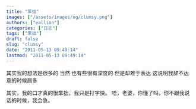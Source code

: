 ```yaml
---
title: "笨拙"
images: ["/assets/images/og/clumsy.png"]
authors: ["eallion"]
categories: ["日志"]
tags: ["笨拙"]
draft: false
slug: "clumsy"
date: "2011-05-13 09:49:14"
lastmod: "2011-05-13 09:49:14"
---
```


其实我的想法是很多的
当然
也有些很有深度的
但是却难于表达
这说明我辞不达意的时候居多

其实，我的口才真的很笨拙，我只是打字快。
唔，老婆，你懂了吗，你不跟我说话的时候，我会急。
